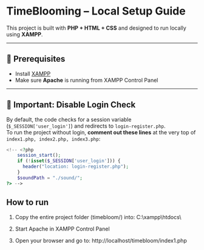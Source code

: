 # TimeBlooming – Local Setup Guide

This project is built with **PHP + HTML + CSS** and designed to run locally using **XAMPP**.

---

## 🔹 Prerequisites
- Install [XAMPP](https://www.apachefriends.org/download.html)  
- Make sure **Apache** is running from XAMPP Control Panel  

---

## 🔹 Important: Disable Login Check
By default, the code checks for a session variable (`$_SESSION['user_login']`) and redirects to `login-register.php`.  
To run the project without login, **comment out these lines** at the very top of `index1.php, index2.php, index3.php`:

```php
<!-- <?php
    session_start();
    if (!isset($_SESSION['user_login'])) {
      header("location: login-register.php");
    }
    $soundPath = "./sound/";
?> -->

```

## How to run

1. Copy the entire project folder (timebloom/) into: C:\xampp\htdocs\

2. Start Apache in XAMPP Control Panel

3. Open your browser and go to: http://localhost/timebloom/index1.php
